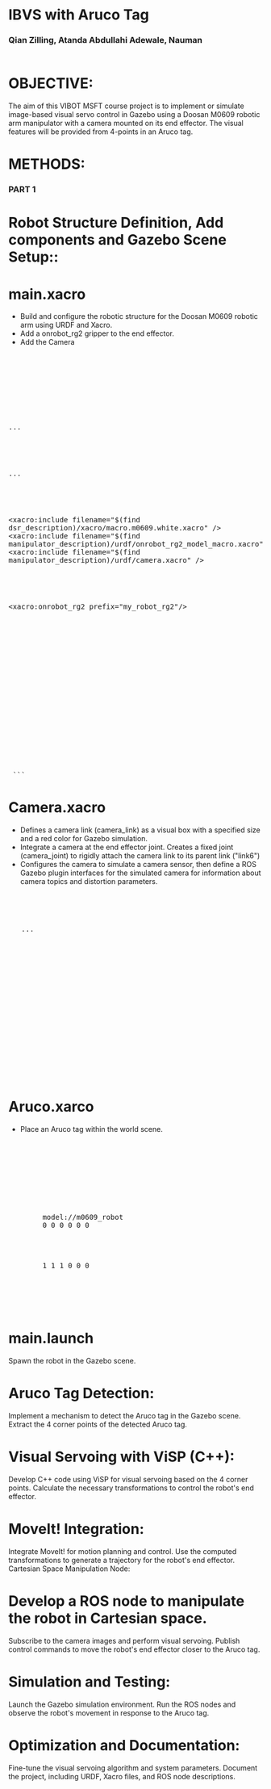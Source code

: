 # IBVS with Aruco Tag
<h3> Qian Zilling, Atanda Abdullahi Adewale, Nauman </h#><br></br>


# OBJECTIVE:
The aim of this VIBOT MSFT course project is to implement or simulate image-based visual servo control in Gazebo using a Doosan M0609 robotic arm manipulator with a camera mounted on its end effector. The visual features will be provided from 4-points in an Aruco tag.

# METHODS:

### PART 1
# Robot Structure Definition, Add components and Gazebo Scene Setup::

# main.xacro
- Build and configure the robotic structure for the Doosan M0609 robotic arm using URDF and Xacro.
- Add a onrobot_rg2 gripper to the end effector.
- Add the Camera 

<pre>
  
  <robot  >
  
  <pre><!-- Define customizable properties --></pre>
  ...
  <!-- Assign property values for clarity -->
  ...
  <!-- Include relevant Xacro files for modularity -->
  <xacro:include filename="$(find dsr_description)/xacro/macro.m0609.white.xacro" />
  <xacro:include filename="$(find manipulator_description)/urdf/onrobot_rg2_model_macro.xacro" />
  <xacro:include filename="$(find manipulator_description)/urdf/camera.xacro" />

  <!-- Include the onrobot_rg2 macro for gripper components -->
  <xacro:onrobot_rg2 prefix="my_robot_rg2"/>
    
  <!-- Define the world link -->
  <link name="world" />
  <!-- Create a fixed joint between the world and the robot's base -->
  
  <!-- Create a fixed joint representing the robot's wrist (effector) -->
  <joint name="wrist" type="fixed">
    <origin xyz="0 0 0" rpy="0 0 0"/>
    <parent link="link6"/>
    <child link="my_robot_rg2onrobot_rg2_base_link"/>
  </joint>

  <!--Create the Aruco wall link-->
  <!-- Create a joint between the wall and the robot's base -->
      
  </robot>
 ```
</pre>

# Camera.xacro 
- Defines a camera link (camera_link) as a visual box with a specified size and a red color for Gazebo simulation.
- Integrate a camera at the end effector joint. Creates a fixed joint (camera_joint) to rigidly attach the camera link to its parent link ("link6")
- Configures the camera to simulate a camera sensor, then define a ROS Gazebo plugin interfaces for the simulated camera for information about camera topics and distortion parameters.

<pre>

  <robot xmlns:xacro="http://www.ros.org/wiki/xacro" name="kinova">
    
  <!-- Define customizable properties -->
  <link name="camera_link"> ... </link>

  <joint name="camera_joint" type="fixed">
    <parent link="link6"/>
    <child link="camera_link"/>
    <origin rpy="${M_PI/2} ${-M_PI/2} 0" xyz="${offset_from_link_x} ${offset_from_link_y} ${offset_from_link_z}"/>
    <axis xyz="1 0 0" />
  </joint>

  <gazebo reference="camera_link">
    <sensor type="camera" name="camera_camera_sensor">
      <!-- .... -->
      <plugin name="camera_camera_controller" filename="libgazebo_ros_camera.so">
      <!---...--->
      </plugin>
    </sensor>
  </gazebo>

  </robot>
</pre>

# Aruco.xarco
- Place an Aruco tag within the world scene.
<pre>
    <!-- gazebo_world.world -->
  <?xml version="1.0"?>
  
  <sdf version="1.4">
    <world name="default">
  
      <!-- ... other world properties ... -->
  
      <include>
        <uri>model://m0609_robot</uri>
        <pose>0 0 0 0 0 0</pose>
      </include>
  
      <model name="aruco_tag">
        <!-- Add Aruco tag properties here -->
        <pose>1 1 1 0 0 0</pose>
        <!-- ... other Aruco tag properties ... -->
      </model>
  
    </world>
  </sdf>
</pre>

# main.launch
Spawn the robot in the Gazebo scene.


# Aruco Tag Detection:
Implement a mechanism to detect the Aruco tag in the Gazebo scene.
Extract the 4 corner points of the detected Aruco tag.

# Visual Servoing with ViSP (C++):
Develop C++ code using ViSP for visual servoing based on the 4 corner points.
Calculate the necessary transformations to control the robot's end effector.

# MoveIt! Integration:
Integrate MoveIt! for motion planning and control.
Use the computed transformations to generate a trajectory for the robot's end effector.
Cartesian Space Manipulation Node:

# Develop a ROS node to manipulate the robot in Cartesian space.
Subscribe to the camera images and perform visual servoing.
Publish control commands to move the robot's end effector closer to the Aruco tag.

# Simulation and Testing:
Launch the Gazebo simulation environment.
Run the ROS nodes and observe the robot's movement in response to the Aruco tag.

# Optimization and Documentation:
Fine-tune the visual servoing algorithm and system parameters.
Document the project, including URDF, Xacro files, and ROS node descriptions.
